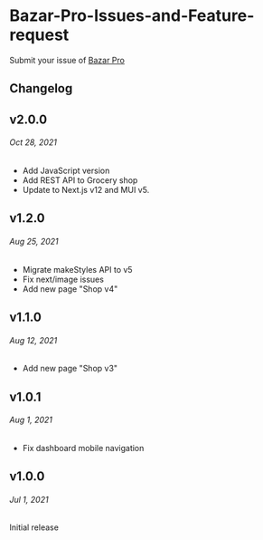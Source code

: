 # Bazar-Pro-Issues-and-Feature-request

Submit your issue of [Bazar Pro](https://material-ui.com/store/items/bazar-pro-react-ecommerce-template/)


## Changelog
## v2.0.0
###### Oct 28, 2021

- Add JavaScript version
- Add REST API to Grocery shop
- Update to Next.js v12 and MUI v5.

## v1.2.0
###### Aug 25, 2021

- Migrate makeStyles API to v5
- Fix next/image issues
- Add new page &quot;Shop v4&quot;

## v1.1.0
###### Aug 12, 2021

- Add new page &quot;Shop v3&quot;

## v1.0.1
###### Aug 1, 2021

- Fix dashboard mobile navigation

## v1.0.0
###### Jul 1, 2021

Initial release



